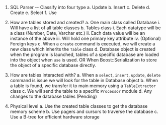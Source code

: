 1. SQL Parser -- Classify into four type
	a. Update
	b. Insert
	c. Delete
	d. Create
	e. Select
	f. Use

2. How are tables stored and created?
	a. One main class called Database
		i. Will have a list of all table classes
	b. Tables class
		i. Each datatype will be a class (Number, Date, Varchar etc.)
		ii. Each data value will be an instance of the above
		iii. Will hold one primary key attribute
		iv. (Optional) Foreign keys
	c. When a `create` command is executed, we will create a new class which inherits the `Table` class
	d. Database object is created when the program is launched, tables of a specific database are loaded into the object when `use` is used.
		OR 
		When Boost::Serialization to store the object of a specific database directly.

3. How are tables interacted with?
	a. When a `select`, `insert`, `update`, `delete` command is issue we will look for the table in Database object
	b. When a table is found, we transfer it to main memory using a `TableExtractor` class
	c. We will send the table to a specific `Processor` module
	d. Any changes to the database tables (Pending)

4. Physical level
	a. Use the created table classes to get the database memory scheme
	b. Use pagers and cursors to traverse the database
	c. Use a B-tree for efficient hardware storage


